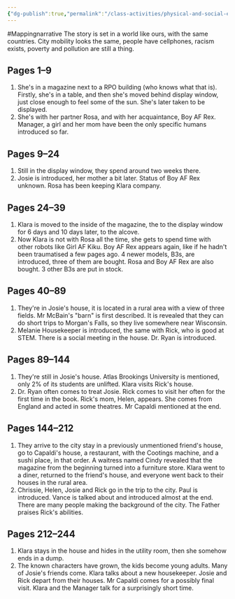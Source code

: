```yaml
---
{"dg-publish":true,"permalink":"/class-activities/physical-and-social-environment/"}
---
```


#Mappingnarrative
The story is set in a world like ours, with the same countries. City mobility looks the same, people have cellphones, racism exists, poverty and pollution are still a thing.
## Pages 1–9

1. She's in a magazine next to a RPO building (who knows what that is). Firstly, she's in a table, and then she's moved behind display window, just close enough to feel some of the sun. She's later taken to be displayed.
2. She's with her partner Rosa, and with her acquaintance, Boy AF Rex. Manager, a girl and her mom have been the only specific humans introduced so far.

## Pages 9–24

1. Still in the display window, they spend around two weeks there.
2. Josie is introduced, her mother a bit later. Status of Boy AF Rex unknown. Rosa has been keeping Klara company.

## Pages 24–39

1. Klara is moved to the inside of the magazine, the to the display window for 6 days and 10 days later, to the alcove.
2. Now Klara is not with Rosa all the time, she gets to spend time with other robots like Girl AF Kiku. Boy AF Rex appears again, like if he hadn't been traumatised a few pages ago. 4 newer models, B3s, are introduced, three of them are bought. Rosa and Boy AF Rex are also bought. 3 other B3s are put in stock.

## Pages 40–89
 1. They're in Josie's house, it is located in a rural area with a view of three fields. Mr McBain's "barn" is first described. It is revealed that they can do short trips to Morgan's Falls, so they live somewhere near Wisconsin.
2. Melanie Housekeeper is introduced, the same with Rick, who is good at STEM. There is a social meeting in the house. Dr. Ryan is introduced.

## Pages 89–144
1. They're still in Josie's house. Atlas Brookings University is mentioned, only 2% of its students are unlifted. Klara visits Rick's house.
2. Dr. Ryan often comes to treat Josie. Rick comes to visit her often for the first time in the book. Rick's mom, Helen, appears. She comes from England and acted in some theatres. Mr Capaldi mentioned at the end.

## Pages 144–212
1. They arrive to the city stay in a previously unmentioned friend's house, go to Capaldi's house, a restaurant, with the Cootings machine, and a sushi place, in that order. A waitress named Cindy revealed that the magazine from the beginning turned into a furniture store. Klara went to a diner, returned to the friend's house, and everyone went back to their houses in the rural area.
2. Chrissie, Helen, Josie and Rick go in the trip to the city. Paul is introduced. Vance is talked about and introduced almost at the end. There are many people making the background of the city. The Father praises Rick's abilities.

## Pages 212–244
1. Klara stays in the house and hides in the utility room, then she somehow ends in a dump.
2. The known characters have grown, the kids become young adults. Many of Josie's friends come. Klara talks about a new housekeeper. Josie and Rick depart from their houses. Mr Capaldi comes for a possibly final visit. Klara and the Manager talk for a surprisingly short time.